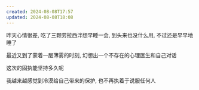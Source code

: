 ```yaml
---
created: 2024-08-08T17:57
updated: 2024-08-08T18:08
---
```

昨天心情很差, 吃了三颗劳拉西泮想早睡一会, 到头来也没什么用, 不过还是早早地睡了

最近又到了蒙着一层薄雾的时刻, 幻想出一个不存在的心理医生和自己对话 

这次的固执能坚持多久呢 

我越来越感觉到冷漠给自己带来的保护, 也不再执着于说服任何人 